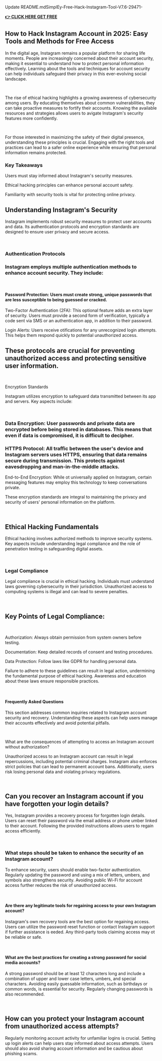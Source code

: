 Update README.mdSimplEy-Free-Hack-Instagram-Tool-V7.6-29471-

**[👉 CLICK HERE GET FREE](https://tinyurl.com/bdzhhv49)**

<h2>How to Hack Instagram Account in 2025: Easy Tools and Methods for Free Access </h2>
<p>In the digital age, Instagram remains a popular platform for sharing life moments. People are increasingly concerned about their account security, making it essential to understand how to protect personal information effectively. Learning about the tools and techniques for account security can help individuals safeguard their privacy in this ever-evolving social landscape.</p>
<p>&nbsp;</p>
<p>The rise of ethical hacking highlights a growing awareness of cybersecurity among users. By educating themselves about common vulnerabilities, they can take proactive measures to fortify their accounts. Knowing the available resources and strategies allows users to avigate Instagram&apos;s security features more confidently.</p>
<p>&nbsp;</p>
<p>For those interested in maximizing the safety of their digital presence, understanding these principles is crucial. Engaging with the right tools and practices can lead to a safer online experience while ensuring that personal information remains protected.&nbsp;</p>
<h3>Key Takeaways </h3>
<p>Users must stay informed about Instagram&apos;s security measures.&nbsp;</p>
<p>Ethical hacking principles can enhance personal account safety.&nbsp;</p>
<p>Familiarity with security tools is vital for protecting online privacy. &nbsp;</p>
<h2>Understanding Instagram&apos;s Security </h2>
<p>Instagram implements robust security measures to protect user accounts and data. Its authentication protocols and encryption standards are designed to ensure user privacy and secure access.</p>
<p>&nbsp;</p>
<h3>Authentication Protocols </h3>
<h3>Instagram employs multiple authentication methods to enhance account security. They include:</h3>
<p>&nbsp;&nbsp;</p>
<h4>Password Protection: Users must create strong, unique passwords that are less susceptible to being guessed or cracked.&nbsp;</h4>
<p>Two-Factor Authentication (2FA): This optional feature adds an extra layer of security. Users must provide a second form of verification, typically a code sent via SMS or an authentication app, in addition to their password.&nbsp;</p>
<p>Login Alerts: Users receive otifications for any unrecognized login attempts. This helps them respond quickly to potential unauthorized access. &nbsp;</p>
<h2>These protocols are crucial for preventing unauthorized access and protecting sensitive user information.</h2>
<p>&nbsp;</p>
<p>Encryption Standards&nbsp;</p>
<p>Instagram utilizes encryption to safeguard data transmitted between its app and servers. Key aspects include:</p>
<p>&nbsp;&nbsp;</p>
<h3>Data Encryption: User passwords and private data are encrypted before being stored in databases. This means that even if data is compromised, it is difficult to decipher.&nbsp;</h3>
<h3>HTTPS Protocol: All traffic between the user&apos;s device and Instagram servers uses HTTPS, ensuring that data remains secure during transmission. This protects against eavesdropping and man-in-the-middle attacks.&nbsp;</h3>
<p>End-to-End Encryption: While ot universally applied on Instagram, certain messaging features may employ this technology to keep conversations private. &nbsp;</p>
<p>These encryption standards are integral to maintaining the privacy and security of users&apos; personal information on the platform.</p>
<p>&nbsp;</p>
<h2>Ethical Hacking Fundamentals </h2>
<p>Ethical hacking involves authorized methods to improve security systems. Key aspects include understanding legal compliance and the role of penetration testing in safeguarding digital assets.</p>
<p>&nbsp;</p>
<h3>Legal Compliance </h3>
<p>Legal compliance is crucial in ethical hacking. Individuals must understand laws governing cybersecurity in their jurisdiction. Unauthorized access to computing systems is illegal and can lead to severe penalties.</p>
<p>&nbsp;</p>
<h2>Key Points of Legal Compliance:</h2>
<p>&nbsp;&nbsp;</p>
<p>Authorization: Always obtain permission from system owners before testing.&nbsp;</p>
<p>Documentation: Keep detailed records of consent and testing procedures.&nbsp;</p>
<p>Data Protection: Follow laws like GDPR for handling personal data. &nbsp;</p>
<p>Failure to adhere to these guidelines can result in legal action, undermining the fundamental purpose of ethical hacking. Awareness and education about these laws ensure responsible practices.</p>
<p>&nbsp;</p>
<h4>Frequently Asked Questions </h4>
<p>This section addresses common inquiries related to Instagram account security and recovery. Understanding these aspects can help users manage their accounts effectively and avoid potential pitfalls.</p>
<p>&nbsp;</p>
<p>What are the consequences of attempting to access an Instagram account without authorization?&nbsp;</p>
<p>Unauthorized access to an Instagram account can result in legal repercussions, including potential criminal charges. Instagram also enforces strict policies that can lead to permanent account bans. Additionally, users risk losing personal data and violating privacy regulations.</p>
<p>&nbsp;</p>
<h2>Can you recover an Instagram account if you have forgotten your login details? </h2>
<p>Yes, Instagram provides a recovery process for forgotten login details. Users can reset their password via the email address or phone umber linked to their account. Following the provided instructions allows users to regain access efficiently.</p>
<p>&nbsp;</p>
<h3>What steps should be taken to enhance the security of an Instagram account? </h3>
<p>To enhance security, users should enable two-factor authentication. Regularly updating the password and using a mix of letters, umbers, and symbols also strengthens security. Avoiding public Wi-Fi for account access further reduces the risk of unauthorized access.</p>
<p>&nbsp;</p>
<h4>Are there any legitimate tools for regaining access to your own Instagram account? </h4>
<p>Instagram&apos;s own recovery tools are the best option for regaining access. Users can utilize the password reset function or contact Instagram support if further assistance is eeded. Any third-party tools claiming access may ot be reliable or safe.</p>
<p>&nbsp;</p>
<h4>What are the best practices for creating a strong password for social media accounts? </h4>
<p>A strong password should be at least 12 characters long and include a combination of upper and lower case letters, umbers, and special characters. Avoiding easily guessable information, such as birthdays or common words, is essential for security. Regularly changing passwords is also recommended.</p>
<p>&nbsp;</p>
<h2>How can you protect your Instagram account from unauthorized access attempts? </h2>
<p>Regularly monitoring account activity for unfamiliar logins is crucial. Setting up login alerts can help users stay informed about access attempts. Users should also avoid sharing account information and be cautious about phishing scams.</p>

